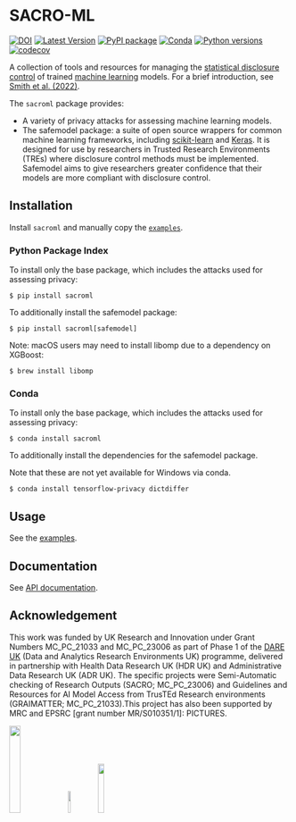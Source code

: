 # SACRO-ML

[![DOI](https://zenodo.org/badge/518801511.svg)](https://zenodo.org/badge/latestdoi/518801511)
[![Latest Version](https://img.shields.io/github/v/release/AI-SDC/SACRO-ML?style=flat)](https://github.com/AI-SDC/SACRO-ML/releases)
[![PyPI package](https://img.shields.io/pypi/v/sacroml.svg)](https://pypi.org/project/sacroml)
[![Conda](https://img.shields.io/conda/vn/conda-forge/sacroml.svg)](https://github.com/conda-forge/sacroml-feedstock)
[![Python versions](https://img.shields.io/pypi/pyversions/sacroml.svg)](https://pypi.org/project/sacroml)
[![codecov](https://codecov.io/gh/AI-SDC/SACRO-ML/branch/main/graph/badge.svg?token=AXX2XCXUNU)](https://codecov.io/gh/AI-SDC/SACRO-ML)

A collection of tools and resources for managing the [statistical disclosure control](https://en.wikipedia.org/wiki/Statistical_disclosure_control) of trained [machine learning](https://en.wikipedia.org/wiki/Machine_learning) models. For a brief introduction, see [Smith et al. (2022)](https://doi.org/10.48550/arXiv.2212.01233).

The `sacroml` package provides:
* A variety of privacy attacks for assessing machine learning models.
* The safemodel package: a suite of open source wrappers for common machine learning frameworks, including [scikit-learn](https://scikit-learn.org) and [Keras](https://keras.io). It is designed for use by researchers in Trusted Research Environments (TREs) where disclosure control methods must be implemented. Safemodel aims to give researchers greater confidence that their models are more compliant with disclosure control.

## Installation

Install `sacroml` and manually copy the [`examples`](examples/).

### Python Package Index

To install only the base package, which includes the attacks used for assessing privacy:

```
$ pip install sacroml
```

To additionally install the safemodel package:

```
$ pip install sacroml[safemodel]
```

Note: macOS users may need to install libomp due to a dependency on XGBoost:
```
$ brew install libomp
```

### Conda

To install only the base package, which includes the attacks used for assessing privacy:

```
$ conda install sacroml
```

To additionally install the dependencies for the safemodel package.

Note that these are not yet available for Windows via conda.

```
$ conda install tensorflow-privacy dictdiffer
```

## Usage

See the [examples](examples/).

## Documentation

See [API documentation](https://ai-sdc.github.io/SACRO-ML/).

## Acknowledgement

This work was funded by UK Research and Innovation under Grant Numbers MC_PC_21033 and MC_PC_23006 as part of Phase 1 of the [DARE UK](https://dareuk.org.uk) (Data and Analytics Research Environments UK) programme, delivered in partnership with Health Data Research UK (HDR UK) and Administrative Data Research UK (ADR UK). The specific projects were Semi-Automatic checking of Research Outputs (SACRO; MC_PC_23006) and Guidelines and Resources for AI Model Access from TrusTEd Research environments (GRAIMATTER; MC_PC_21033).­This project has also been supported by MRC and EPSRC [grant number MR/S010351/1]: PICTURES.

<img src="docs/source/images/UK_Research_and_Innovation_logo.svg" width="20%" height="20%" padding=20/> <img src="docs/source/images/health-data-research-uk-hdr-uk-logo-vector.png" width="10%" height="10%" padding=20/> <img src="docs/source/images/logo_print.png" width="15%" height="15%" padding=20/>
